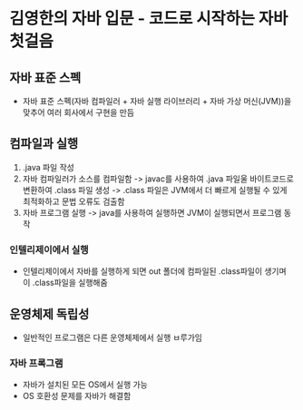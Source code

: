 # 김영한의 자바 입문 - 코드로 시작하는 자바 첫걸음

## 자바 표준 스펙
- 자바 표준 스펙(자바 컴파일러 + 자바 실행 라이브러리 + 자바 가상 머신(JVM))을 맞추어 여러 회사에서 구현을 만듬

## 컴파일과 실행
1. .java 파일 작성
2. 자바 컴파일러가 소스를 컴파일함 -> javac를 사용하여 .java 파일울 바이트코드로 변환하여 .class 파일 생성 -> .class 파일은 JVM에서 더 빠르게 실행될 수 있게 최적화하고 문법 오류도 검출함
3. 자바 프로그램 실행 -> java를 사용하여 실행하면 JVM이 실행되면서 프로그램 동작

### 인텔리제이에서 실행
- 인텔리제이에서 자바를 실행하게 되면 out 폴더에 컴파일된 .class파일이 생기며 이 .class파일을 실행해줌

## 운영체제 독립성
- 일반적인 프로그램은 다른 운영체제에서 실행 ㅂ루가임

### 자바 프록그램
- 자바가 설치된 모든 OS에서 실행 가능
- OS 호환성 문제를 자바가 해결함